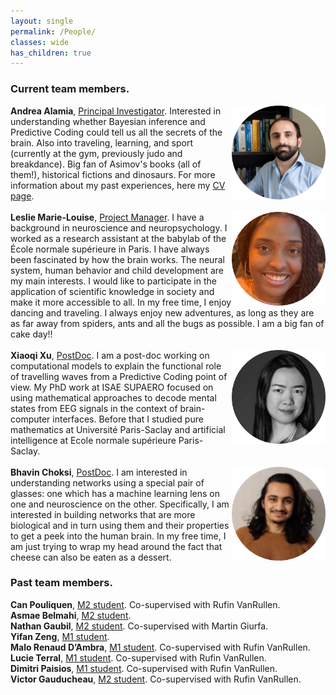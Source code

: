 ```yaml
---
layout: single
permalink: /People/
classes: wide
has_children: true 
---
```



### Current team members. 
<img style="float: right;" src="/assets/images/AlamiaRound.png" alt="People"  width="150" height="150">  **Andrea Alamia**, <ins>Principal Investigator</ins>. Interested in understanding whether Bayesian inference and Predictive Coding could tell us all the secrets of the brain. Also into traveling, learning, and sport (currently at the gym, previously judo and breakdance). Big fan of Asimov's books (all of them!), historical fictions and dinosaurs. For more information about my past experiences, here my [CV page](/CV.md). <br> 
<br> 
<img style="float: right;" src="/assets/images/LeslieRound.png" alt="People"  width="150" height="150">  **Leslie Marie-Louise**, <ins>Project Manager</ins>.
I have a background in neuroscience and neuropsychology. I worked as a research assistant at the babylab of the École normale supérieure in Paris. I have always been fascinated by how the brain works. The neural system, human behavior and child development are my main interests. I would like to participate in the application of scientific knowledge in society and make it more accessible to all. In my free time, I enjoy dancing and traveling. I always enjoy new adventures, as long as they are as far away from spiders, ants and all the bugs as possible. I am a big fan of cake day!!  <br> 
<br> 
<img style="float: right;" src="/assets/images/XiaoqiRound.png" alt="People"  width="150" height="150">  **Xiaoqi Xu**, <ins>PostDoc</ins>. I am a post-doc working on computational models to explain the functional role of travelling waves from a Predictive Coding point of view. My PhD work at ISAE SUPAERO focused on using mathematical approaches to decode mental states from EEG signals in the context of brain-computer interfaces. Before that I studied pure mathematics at Université Paris-Saclay and artificial intelligence at Ecole normale supérieure Paris-Saclay. <br> 
<br> 
<img style="float: right;" src="/assets/images/BhavinRound.png" alt="People"  width="150" height="150">  **Bhavin Choksi**, <ins>PostDoc</ins>. I am interested in understanding networks using a special pair of glasses: one which has a machine learning lens on one and neuroscience on the other. Specifically, I am interested in building networks that are more biological and in turn using them and their properties to get a peek into the human brain.  In my free time, I am just trying to wrap my head around the fact that cheese can also be eaten as a dessert. <br> 

### Past team members. 

**Can Pouliquen**, <ins>M2 student</ins>. Co-supervised with Rufin VanRullen.<br> 
**Asmae Belmahi**, <ins>M2 student</ins>. <br> 
**Nathan Gaubil**, <ins>M2 student</ins>. Co-supervised with Martin Giurfa.<br> 
**Yifan Zeng**, <ins>M1 student</ins>. <br> 
**Malo Renaud D’Ambra**, <ins>M1 student</ins>. Co-supervised with Rufin VanRullen.<br> 
**Lucie Terral**, <ins>M1 student</ins>. Co-supervised with Rufin VanRullen.<br> 
**Dimitri Paisios**, <ins>M1 student</ins>. Co-supervised with Rufin VanRullen.<br> 
**Victor Gauducheau**, <ins>M2 student</ins>. Co-supervised with Rufin VanRullen.<br> 

